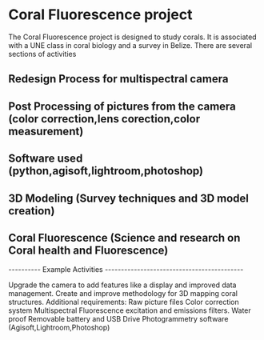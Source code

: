 # Coral Fluorescence project 
 The Coral Fluorescence project is designed to study corals. It is associated with a UNE class in coral biology and a survey in Belize.
 There are several sections of activities
##  Redesign Process for multispectral camera

##  Post Processing of pictures from the camera (color correction,lens corection,color measurement)

##  Software used (python,agisoft,lightroom,photoshop)

##  3D Modeling (Survey techniques and 3D model creation)

##  Coral Fluorescence (Science and research on Coral health and Fluorescence)

---------- Example Activities -------------------------------------------

Upgrade the camera to add features like a display and improved data management.
Create and improve methodology for 3D mapping coral structures. 
Additional requirements: 
Raw picture files
Color correction system
Multispectral Fluorescence excitation and emissions filters. 
Water proof
Removable battery and USB Drive
Photogrammetry software (Agisoft,Lightroom,Photoshop)
